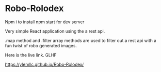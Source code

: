# Robo-Rolodex
Npm i to install
npm start for dev server

Very simple  React application using the a rest api.

.map method and .filter array methods are used to filter out a rest api with  a fun twist of robo generated images. 

Here is the live link. GLHF

  https://ylemllc.github.io/Robo-Rolodex/
